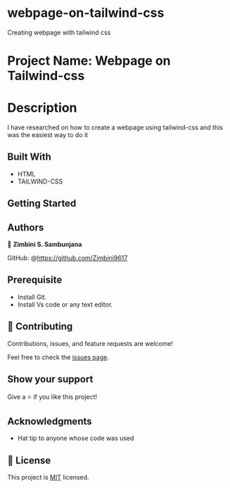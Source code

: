 # webpage-on-tailwind-css

Creating webpage with tailwind css

# Project Name: Webpage on Tailwind-css

# Description

I have researched on how to create a webpage using tailwind-css and this was the easiest way to do it

## Built With

- HTML
- TAILWIND-CSS


## Getting Started

## Authors

👤 **Zimbini S. Sambunjana**

GitHub: @https://github.com/Zimbini9617



## Prerequisite

- Install Git.
- Install Vs code or any text editor.

## 🤝 Contributing

Contributions, issues, and feature requests are welcome!

Feel free to check the [issues page](../../issues/).

## Show your support

Give a ⭐️ if you like this project!

## Acknowledgments

- Hat tip to anyone whose code was used

## 📝 License

This project is [MIT](./MIT.md) licensed.